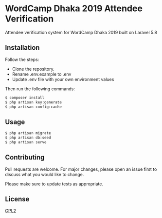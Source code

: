 # WordCamp Dhaka 2019 Attendee Verification

Attendee verification system for WordCamp Dhaka 2019 built on Laravel 5.8

## Installation
Follow the steps:
* Clone the repository.
* Rename .env.example to .env
* Update .env file with your own environment values

Then run the following commands:
```bash
$ composer install
$ php artisan key:generate
$ php artisan config:cache
```

## Usage

```bash
$ php artisan migrate
$ php artisan db:seed
$ php artisan serve
```

## Contributing
Pull requests are welcome. For major changes, please open an issue first to discuss what you would like to change.

Please make sure to update tests as appropriate.

## License
[GPL2](https://www.gnu.org/licenses/old-licenses/gpl-2.0.en.html)
